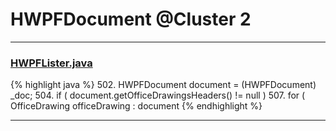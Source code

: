 # HWPFDocument @Cluster 2

***

### [HWPFLister.java](https://searchcode.com/codesearch/view/97384386/)
{% highlight java %}
502. HWPFDocument document = (HWPFDocument) _doc;
504. if ( document.getOfficeDrawingsHeaders() != null )
507.     for ( OfficeDrawing officeDrawing : document
{% endhighlight %}

***

